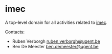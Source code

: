 imec
===

A top-level domain for all activities related to [imec](https://www.imec-int.com/en/home).

Contacts: 
* Ruben Verborgh <ruben.verborgh@ugent.be>
* Ben De Meester <ben.demeester@ugent.be>
